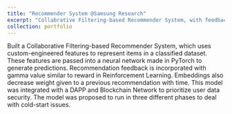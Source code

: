 ```yaml
---
title: "Recommender System @Samsung Research"
excerpt: "Collabrative Filtering-based Recommender System, with feedback and temporal decay.<br/>"
collection: portfolio
---
```

Built a Collaborative Filtering-based Recommender System, which uses custom-engineered features to represent items in a classified dataset. These features are passed into a neural network made in PyTorch to generate predictions. Recommendation feedback is incorporated with gamma value similar to reward in Reinforcement Learning. Embeddings also decrease weight given to a previous recommendation with time. This model was integrated with a DAPP and Blockchain Network to prioritize user data security.
The model was proposed to run in three different phases to deal with cold-start issues.
